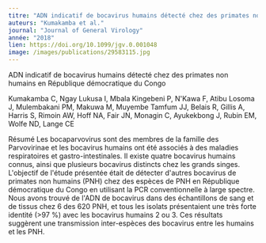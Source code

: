 ```yaml
---
titre: "ADN indicatif de bocavirus humains détecté chez des primates non humains en République démocratique du Congo."
auteurs: "Kumakamba et al."
journal: "Journal of General Virology"
année: "2018"
lien: https://doi.org/10.1099/jgv.0.001048
image: /images/publications/29583115.jpg
---
```

ADN indicatif de bocavirus humains détecté chez des primates non humains en République démocratique du Congo

Kumakamba C, Ngay Lukusa I, Mbala Kingebeni P, N'Kawa F, Atibu Losoma J, Mulembakani PM, Makuwa M, Muyembe Tamfum JJ, Belais R, Gillis A, Harris S, Rimoin AW, Hoff NA, Fair JN, Monagin C, Ayukekbong J, Rubin EM, Wolfe ND, Lange CE

Résumé
Les bocaparvovirus sont des membres de la famille des Parvovirinae et les bocavirus humains ont été associés à des maladies respiratoires et gastro-intestinales. Il existe quatre bocavirus humains connus, ainsi que plusieurs bocavirus distincts chez les grands singes. L'objectif de l'étude présentée était de détecter d'autres bocavirus de primates non humains (PNH) chez des espèces de PNH en République démocratique du Congo en utilisant la PCR conventionnelle à large spectre. Nous avons trouvé de l'ADN de bocavirus dans des échantillons de sang et de tissus chez 6 des 620 PNH, et tous les isolats présentaient une très forte identité (>97 %) avec les bocavirus humains 2 ou 3. Ces résultats suggèrent une transmission inter-espèces des bocavirus entre les humains et les PNH.
